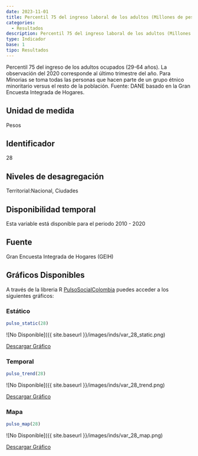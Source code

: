 ```yaml
---
date: 2023-11-01
title: Percentil 75 del ingreso laboral de los adultos (Millones de pesos) (nacional_etnia)
categories:
  - Resultados
description: Percentil 75 del ingreso laboral de los adultos (Millones de pesos)
type: Indicador
base: 1
tipo: Resultados
--- 
```


Percentil 75 del ingreso de los adultos ocupados (29-64 años). La observación del 2020 corresponde al último trimestre del año. Para Minorias se toma todas las personas que hacen parte de un grupo étnico minoritario versus el resto de la población.
Fuente: DANE basado en la Gran Encuesta Integrada de Hogares.

## Unidad de medida
Pesos

## Identificador
28

## Niveles de desagregación
Territorial:Nacional, Ciudades

## Disponibilidad temporal
Esta variable está disponible para el periodo 2010 - 2020

## Fuente
Gran Encuesta Integrada de Hogares (GEIH)

## Gráficos Disponibles

A través de la libreria R [PulsoSocialColombia](https://github.com/pulsosocialcolombia/PulsoSocialColombia) puedes acceder a los siguientes gráficos:

### Estático

``` R
pulso_static(28)
```

![No Disponible]({{ site.baseurl }}/images/inds/var_28_static.png)

<a href='{{ site.baseurl }}/images/inds/var_28_static.png'>Descargar Gráfico</a>

### Temporal

``` R
pulso_trend(28)
```

![No Disponible]({{ site.baseurl }}/images/inds/var_28_trend.png)

<a href='{{ site.baseurl }}/images/inds/var_28_trend.png'>Descargar Gráfico</a>

### Mapa

``` R
pulso_map(28)
```

![No Disponible]({{ site.baseurl }}/images/inds/var_28_map.png)

<a href='{{ site.baseurl }}/images/inds/var_28_map.png'>Descargar Gráfico</a>